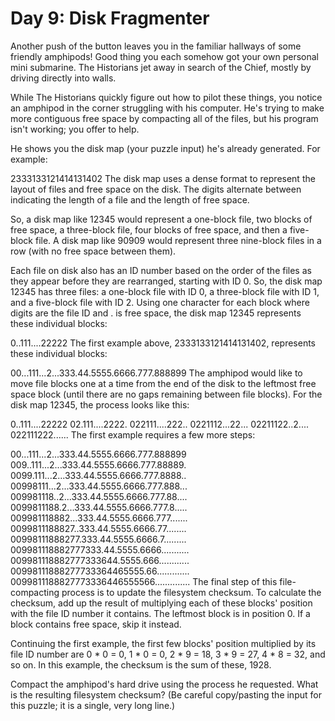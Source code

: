 # Day 9: Disk Fragmenter

Another push of the button leaves you in the familiar hallways of some friendly amphipods! Good thing you each somehow got your own personal mini submarine. The Historians jet away in search of the Chief, mostly by driving directly into walls.

While The Historians quickly figure out how to pilot these things, you notice an amphipod in the corner struggling with his computer. He's trying to make more contiguous free space by compacting all of the files, but his program isn't working; you offer to help.

He shows you the disk map (your puzzle input) he's already generated. For example:

2333133121414131402
The disk map uses a dense format to represent the layout of files and free space on the disk. The digits alternate between indicating the length of a file and the length of free space.

So, a disk map like 12345 would represent a one-block file, two blocks of free space, a three-block file, four blocks of free space, and then a five-block file. A disk map like 90909 would represent three nine-block files in a row (with no free space between them).

Each file on disk also has an ID number based on the order of the files as they appear before they are rearranged, starting with ID 0. So, the disk map 12345 has three files: a one-block file with ID 0, a three-block file with ID 1, and a five-block file with ID 2. Using one character for each block where digits are the file ID and . is free space, the disk map 12345 represents these individual blocks:

0..111....22222
The first example above, 2333133121414131402, represents these individual blocks:

00...111...2...333.44.5555.6666.777.888899
The amphipod would like to move file blocks one at a time from the end of the disk to the leftmost free space block (until there are no gaps remaining between file blocks). For the disk map 12345, the process looks like this:

0..111....22222
02.111....2222.
022111....222..
0221112...22...
02211122..2....
022111222......
The first example requires a few more steps:

00...111...2...333.44.5555.6666.777.888899
009..111...2...333.44.5555.6666.777.88889.
0099.111...2...333.44.5555.6666.777.8888..
00998111...2...333.44.5555.6666.777.888...
009981118..2...333.44.5555.6666.777.88....
0099811188.2...333.44.5555.6666.777.8.....
009981118882...333.44.5555.6666.777.......
0099811188827..333.44.5555.6666.77........
00998111888277.333.44.5555.6666.7.........
009981118882777333.44.5555.6666...........
009981118882777333644.5555.666............
00998111888277733364465555.66.............
0099811188827773336446555566..............
The final step of this file-compacting process is to update the filesystem checksum. To calculate the checksum, add up the result of multiplying each of these blocks' position with the file ID number it contains. The leftmost block is in position 0. If a block contains free space, skip it instead.

Continuing the first example, the first few blocks' position multiplied by its file ID number are 0 * 0 = 0, 1 * 0 = 0, 2 * 9 = 18, 3 * 9 = 27, 4 * 8 = 32, and so on. In this example, the checksum is the sum of these, 1928.

Compact the amphipod's hard drive using the process he requested. What is the resulting filesystem checksum? (Be careful copy/pasting the input for this puzzle; it is a single, very long line.)